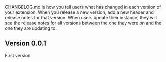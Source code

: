 CHANGELOG.md is how you tell users what has changed in each version of your extension.
When you release a new version, add a new header and release notes for that version.
When users update their instance, they will see the release notes for all versions
between the one they were on and the one they are updating to.

## Version 0.0.1
First version